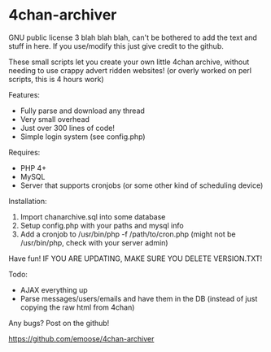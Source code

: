4chan-archiver
==============

GNU public license 3 blah blah blah, can't be bothered to add the text and stuff in here. If you use/modify this just give credit to the github.

These small scripts let you create your own little 4chan archive, without needing to use crappy advert ridden websites! (or overly worked on perl scripts, this is 4 hours work)

Features:

* Fully parse and download any thread
* Very small overhead
* Just over 300 lines of code!
* Simple login system (see config.php)

Requires:

* PHP 4+
* MySQL
* Server that supports cronjobs (or some other kind of scheduling device)

Installation:

1. Import chanarchive.sql into some database
2. Setup config.php with your paths and mysql info
3. Add a cronjob to /usr/bin/php -f /path/to/cron.php (might not be /usr/bin/php, check with your server admin)

Have fun!
IF YOU ARE UPDATING, MAKE SURE YOU DELETE VERSION.TXT!

Todo:
* AJAX everything up
* Parse messages/users/emails and have them in the DB (instead of just copying the raw html from 4chan)

Any bugs? Post on the github!

https://github.com/emoose/4chan-archiver
